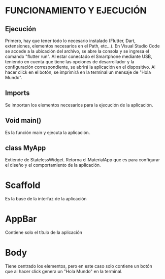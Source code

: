 # FUNCIONAMIENTO Y EJECUCIÓN

## Ejecución
Primero, hay que tener todo lo necesario instalado (Flutter, Dart, extensiones, elementos necesarios en el Path, etc...).
En Visual Studio Code se accede a la ubicación del archivo, se abre la consola y se ingresa el comando "flutter run". 
Al estar conectado el Smartphone mediante USB, teniendo en cuenta que tiene las opciones de desarrollador y la
configuración correspondiente, se abrirá la aplicación en el dispositivo. Al hacer click en el botón, se imprimirá en la terminal
un mensaje de "Hola Mundo".


## Imports
Se importan los elementos necesarios para la ejecución de la aplicación.


## Void main()
Es la función main y ejecuta la aplicación.


## class MyApp
Extiende de StatelessWidget.
Retorna el MaterialApp que es para configurar el diseño y el comportamiento de la aplicación.


# Scaffold
Es la base de la interfaz de la aplicación


# AppBar
Contiene solo el título de la aplicación


# Body
Tiene centrado los elementos, pero en este caso solo contiene un botón que al hacer click 
genera un "Hola Mundo" en la terminal.

